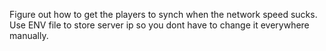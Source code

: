 Figure out how to get the players to synch when the network speed sucks. 
Use ENV file to store server ip so you dont have to change it everywhere manually.